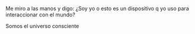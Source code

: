 Me miro a las manos y digo: ¿Soy yo o esto es un dispositivo q yo uso para interaccionar con el mundo?  
  
Somos el universo consciente